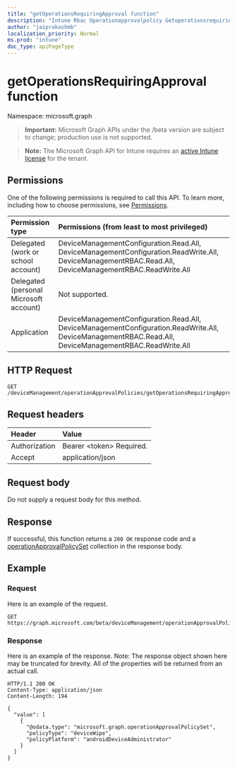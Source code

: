 ```yaml
---
title: "getOperationsRequiringApproval function"
description: "Intune Rbac Operationapprovalpolicy Getoperationsrequiringapproval Api ."
author: "jaiprakashmb"
localization_priority: Normal
ms.prod: "intune"
doc_type: apiPageType
---
```


# getOperationsRequiringApproval function

Namespace: microsoft.graph

> **Important:** Microsoft Graph APIs under the /beta version are subject to change; production use is not supported.

> **Note:** The Microsoft Graph API for Intune requires an [active Intune license](https://go.microsoft.com/fwlink/?linkid=839381) for the tenant.



## Permissions
One of the following permissions is required to call this API. To learn more, including how to choose permissions, see [Permissions](/graph/permissions-reference).

|Permission type|Permissions (from least to most privileged)|
|:---|:---|
|Delegated (work or school account)|DeviceManagementConfiguration.Read.All, DeviceManagementConfiguration.ReadWrite.All, DeviceManagementRBAC.Read.All, DeviceManagementRBAC.ReadWrite.All|
|Delegated (personal Microsoft account)|Not supported.|
|Application|DeviceManagementConfiguration.Read.All, DeviceManagementConfiguration.ReadWrite.All, DeviceManagementRBAC.Read.All, DeviceManagementRBAC.ReadWrite.All|

## HTTP Request
<!-- {
  "blockType": "ignored"
}
-->
``` http
GET /deviceManagement/operationApprovalPolicies/getOperationsRequiringApproval
```

## Request headers
|Header|Value|
|:---|:---|
|Authorization|Bearer &lt;token&gt; Required.|
|Accept|application/json|

## Request body
Do not supply a request body for this method.

## Response
If successful, this function returns a `200 OK` response code and a [operationApprovalPolicySet](../resources/intune-rbac-operationapprovalpolicyset.md) collection in the response body.

## Example

### Request
Here is an example of the request.
``` http
GET https://graph.microsoft.com/beta/deviceManagement/operationApprovalPolicies/getOperationsRequiringApproval
```

### Response
Here is an example of the response. Note: The response object shown here may be truncated for brevity. All of the properties will be returned from an actual call.
``` http
HTTP/1.1 200 OK
Content-Type: application/json
Content-Length: 194

{
  "value": [
    {
      "@odata.type": "microsoft.graph.operationApprovalPolicySet",
      "policyType": "deviceWipe",
      "policyPlatform": "androidDeviceAdministrator"
    }
  ]
}
```
